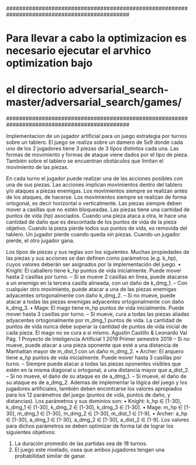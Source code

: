 ##############################################################################################
#    Para llevar a cabo la optimizacion es necesario ejecutar el arvhico optimization bajo   #
#    el directorio adversarial_search-master/adversarial_search/games/                       #
##############################################################################################

Implementacion de un jugador artificial para un juego estrategia por turnos sobre un tablero.
El juego se realiza sobre un damero de 5x9 donde cada uno de los 2 jugadores tiene 3 piezas de 3 tipos distintos
cada una. Las formas de movimiento y formas de ataque viene dados por el tipo de pieza. También sobre el
tablero se encuentran obstáculos que limitan el movimiento de las piezas.

En cada turno el jugador puede realizar una de las acciones posibles con una de sus piezas. Las acciones implican
movimientos dentro del tablero y/o ataques a piezas enemigas. Los movimientos siempre se realizan antes de los
ataques, de hacerse. Los movimientos siempre se realizan de forma ortogonal, es decir horizontal o verticalmente.
Las piezas siempre deben mover a casillas que no estén bloqueadas.
Las piezas tiene una cantidad de puntos de vida (hp) asociados. Cuando una pieza ataca a otra, le hace una
cantidad de daño que es descontada de los puntos de vida de la pieza objetivo. Cuando la pieza pierde todos sus
puntos de vida, es removida del tablero. Un jugador pierde cuando queda sin piezas. Cuando un jugador pierde,
el otro jugador gana.

Los tipos de piezas y sus reglas son los siguientes. Muchas propiedades de las piezas y sus acciones se dan definen
como parámetros (e.g. k_hp), cuyos valores deberán ser asignados por la implementación del juego.
• Knight: El caballero tiene k_hp puntos de vida inicialmente. Puede mover hasta 2 casillas por turno.
– Si se mueve 2 casillas en línea, puede atacarse a un enemigo en la tercera casilla alineada, con un
daño de k_dmg_1.
– Con cualquier otro movimiento, puede atacar a una de las piezas enemigas adyacentes ortogonalmente
con daño k_dmg_2.
– Si no mueve, puede atacar a todas las piezas enemigas adyacentes ortogonalmente con daño k_dmg_3.
• Mage: El mago tiene m_hp puntos de vida inicialmente. Puede mover hasta 3 casillas por turno.
– Si mueve, cura a todas las piezas aliadas adyacentes ortogonalmente por m_dmg_1 puntos de vida. La
cantidad de puntos de vida nunca debe superar la cantidad de puntos de vida inicial de cada pieza.
El mago no se cura a sí mismo.
Agustín Castillo & Leonardo Val Pág. 1
Proyecto de Inteligencia Artificial 1 2019 Primer semestre 2019
– Si no mueve, puede atacar a una pieza oponente que esté a una distancia de Manhattan mayor de
m_dist_1 con un daño m_dmg_2.
• Archer: El arquero tiene a_hp puntos de vida inicialmente. Puede mover hasta 3 casillas por turno.
– Siempre puede atacar a todas las piezas oponentes visibles que estén en la misma diagonal u ortogonal,
a una distancia mayor que a_dist_2.
– Si no mueve, el daño de su ataque es de a_dmg_1.
– Si mueve, el daño de su ataque es de a_dmg_2.
Ademas de implementar la lógica del juego y los jugadores artificiales, también deben encontrarse los valores
apropiados para los 12 parámetros del juego (puntos de vida, puntos de daño, y distancias). Los parámetros y
sus dominios son:
• Knight: k_hp ∈ [1-30], k_dmg_1 ∈ [1-30], k_dmg_2 ∈ [1-30], k_dmg_3 ∈ [1-30].
• Mage: m_hp ∈ [1-30], m_dmg_1 ∈ [1-30], m_dmg_2 ∈ [1-30], m_dist_1 ∈ [1-9].
• Archer: a_hp ∈ [1-30], a_dmg_1 ∈ [1-30], a_dmg_2 ∈ [1-30], a_dist_2 ∈ [1-9].
Los valores para dichos parámetros se deben optimizar de forma tal de lograr los siguientes objetivos:
1. La duración promedio de las partidas sea de 18 turnos.
2. El juego este nivelado, osea que ambos jugadores tengan una probabilidad similar de ganar.

